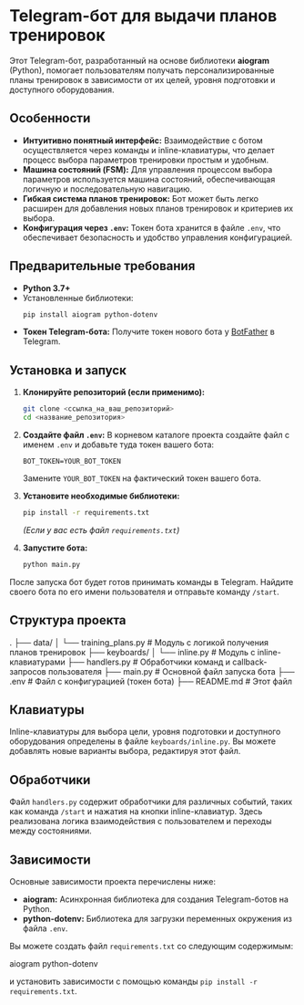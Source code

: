 # Telegram-бот для выдачи планов тренировок

Этот Telegram-бот, разработанный на основе библиотеки **aiogram** (Python), помогает пользователям получать персонализированные планы тренировок в зависимости от их целей, уровня подготовки и доступного оборудования.

## Особенности

* **Интуитивно понятный интерфейс:** Взаимодействие с ботом осуществляется через команды и inline-клавиатуры, что делает процесс выбора параметров тренировки простым и удобным.
* **Машина состояний (FSM):** Для управления процессом выбора параметров используется машина состояний, обеспечивающая логичную и последовательную навигацию.
* **Гибкая система планов тренировок:** Бот может быть легко расширен для добавления новых планов тренировок и критериев их выбора.
* **Конфигурация через `.env`:** Токен бота хранится в файле `.env`, что обеспечивает безопасность и удобство управления конфигурацией.

## Предварительные требования

* **Python 3.7+**
* Установленные библиотеки:
    ```bash
    pip install aiogram python-dotenv
    ```
* **Токен Telegram-бота:** Получите токен нового бота у [BotFather](https://t.me/BotFather) в Telegram.

## Установка и запуск

1.  **Клонируйте репозиторий (если применимо):**
    ```bash
    git clone <ссылка_на_ваш_репозиторий>
    cd <название_репозитория>
    ```

2.  **Создайте файл `.env`:**
    В корневом каталоге проекта создайте файл с именем `.env` и добавьте туда токен вашего бота:
    ```
    BOT_TOKEN=YOUR_BOT_TOKEN
    ```
    Замените `YOUR_BOT_TOKEN` на фактический токен вашего бота.

3.  **Установите необходимые библиотеки:**
    ```bash
    pip install -r requirements.txt
    ```
    *(Если у вас есть файл `requirements.txt`)*

4.  **Запустите бота:**
    ```bash
    python main.py
    ```

После запуска бот будет готов принимать команды в Telegram. Найдите своего бота по его имени пользователя и отправьте команду `/start`.

## Структура проекта

.
├── data/
│   └── training_plans.py     # Модуль с логикой получения планов тренировок
├── keyboards/
│   └── inline.py             # Модуль с inline-клавиатурами
├── handlers.py               # Обработчики команд и callback-запросов пользователя
├── main.py                   # Основной файл запуска бота
├── .env                      # Файл с конфигурацией (токен бота)
├── README.md                 # Этот файл

## Клавиатуры

Inline-клавиатуры для выбора цели, уровня подготовки и доступного оборудования определены в файле `keyboards/inline.py`. Вы можете добавлять новые варианты выбора, редактируя этот файл.

## Обработчики

Файл `handlers.py` содержит обработчики для различных событий, таких как команда `/start` и нажатия на кнопки inline-клавиатур. Здесь реализована логика взаимодействия с пользователем и переходы между состояниями.

## Зависимости

Основные зависимости проекта перечислены ниже:

* **aiogram:** Асинхронная библиотека для создания Telegram-ботов на Python.
* **python-dotenv:** Библиотека для загрузки переменных окружения из файла `.env`.

Вы можете создать файл `requirements.txt` со следующим содержимым:

aiogram
python-dotenv


и установить зависимости с помощью команды `pip install -r requirements.txt`.
